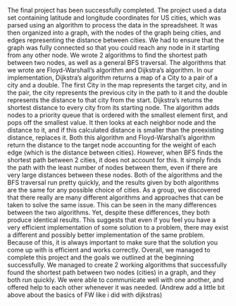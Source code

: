 The final project has been successfully completed. The project used a data set 
containing latitude and longitude coordinates for US cities, which was parsed 
using an algorithm to process the data in the spreadsheet. It was then organized 
into a graph, with the nodes of the graph being cities, and edges representing 
the distance between cities. We had to ensure that the graph was fully connected 
so that you could reach any node in it starting from any other node. We wrote 2 
algorithms to find the shortest path between two nodes, as well as a general BFS 
traversal. The algorithms that we wrote are Floyd-Warshall’s algorithm and 
Dijkstra’s algorithm. In our implementation, Dijkstra’s algorithm returns a map 
of a City to a pair of a city and a double. The first City in the map represents 
the target city, and in the pair, the city represents the previous city in the 
path to it and the double represents the distance to that city from the start. 
Dijkstra’s returns the shortest distance to every city from its starting node. 
The algorithm adds nodes to a priority queue that is ordered with the smallest 
element first, and pops off the smallest value. It then looks at each neighbor
node and the distance to it, and if this calculated distance is smaller than the 
preexisting distance, replaces it. Both this algorithm and Floyd-Warshall’s 
algorithm return the distance to the target node accounting for the weight of 
each edge (which is the distance between cities). However, when BFS finds the 
shortest path between 2 cities, it does not account for this. It simply finds 
the path with the least number of nodes between them, even if there are very 
large distances between these nodes. Both of the algorithms and the BFS traversal 
run pretty quickly, and the results given by both algorithms are the same for 
any possible choice of cities. As a group, we discovered that there really are 
many different algorithms and approaches that can be taken to solve the same issue. 
This can be seen in the many differences between the two algorithms. Yet, despite 
these differences, they both produce identical results. This suggests that even if 
you feel you have a very efficient implementation of some solution to a problem, 
there may exist a different and possibly better implementation of the same problem. 
Because of this, it is always important to make sure that the solution you come up 
with is efficient and works correctly. Overall, we managed to complete this project 
and the goals we outlined at the beginning successfully. We managed to create 2 working 
algorithms that successfully found the shortest path between two nodes (cities) in a 
graph, and they both run quickly. We were able to communicate well with one another, 
and offered help to each other whenever it was needed. (Andrew add a little bit above 
about the basics of FW like i did with dijkstras)
